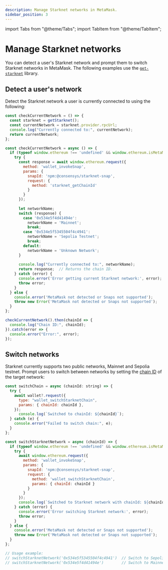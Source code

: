 ```yaml
---
description: Manage Starknet networks in MetaMask.
sidebar_position: 3
---
```


import Tabs from "@theme/Tabs";
import TabItem from "@theme/TabItem";

# Manage Starknet networks

You can detect a user's Starknet network and prompt them to switch Starknet networks in MetaMask.
The following examples use the [`get-starknet`](https://github.com/starknet-io/get-starknet) library.

## Detect a user's network

Detect the Starknet network a user is currently connected to using the following:

<Tabs>
  <TabItem value="get-starknet" default>

  ```javascript
  const checkCurrentNetwork = () => {
    const starknet = getStarknet();
    const currentNetwork = starknet.provider.rpcUrl;
    console.log("Currently connected to:", currentNetwork);
    return currentNetwork;
  };
  ```
  
  </TabItem>
  <TabItem value="wallet_invokeSnap">

  ```javascript
  const checkCurrentNetwork = async () => {
    if (typeof window.ethereum !== 'undefined' && window.ethereum.isMetaMask) {
      try {
        const response = await window.ethereum.request({
          method: 'wallet_invokeSnap',
          params: {
            snapId: 'npm:@consensys/starknet-snap',
            request: {
              method: 'starknet_getChainId'
            }
          }
        });
        
        let networkName;
        switch (response) {
          case '0x534e5f4d41494e':
            networkName = 'Mainnet';
            break;
          case '0x534e5f5345504f4c4941':
            networkName = 'Sepolia Testnet';
            break;
          default:
            networkName = 'Unknown Network';
        }
        
        console.log("Currently connected to:", networkName);
        return response;  // Returns the chain ID.
      } catch (error) {
        console.error('Error getting current Starknet network:', error);
        throw error;
      }
    } else {
      console.error('MetaMask not detected or Snaps not supported');
      throw new Error('MetaMask not detected or Snaps not supported');
    }
  };

  checkCurrentNetwork().then(chainId => {
    console.log("Chain ID:", chainId);
  }).catch(error => {
    console.error("Error:", error);
  });
  ```

  </TabItem> 
</Tabs>
  
## Switch networks

Starknet currently supports two public networks, Mainnet and Sepolia testnet.
Prompt users to switch between networks by setting the
[chain ID](../../../reference/non-evm-apis/starknet-snap-api.md#supported-networks) of the target network:

<Tabs>
  <TabItem value="get-starknet" default>

  ```javascript
  const switchChain = async (chainId: string) => {
    try {
      await wallet?.request({
        type: "wallet_switchStarknetChain",
        params: { chainId: chainId },
      });
        console.log(`Switched to chainId: ${chainId}`);
    } catch (e) {
      console.error("Failed to switch chain:", e);
    }
  };
  ```

  </TabItem>
  <TabItem value="wallet_invokeSnap">

  ```javascript
  const switchStarknetNetwork = async (chainId) => {
    if (typeof window.ethereum !== 'undefined' && window.ethereum.isMetaMask) {
      try {
        await window.ethereum.request({
          method: 'wallet_invokeSnap',
          params: {
            snapId: 'npm:@consensys/starknet-snap',
            request: {
              method: 'wallet_switchStarknetChain',
              params: { chainId: chainId }
            }
          }
        });
        console.log(`Switched to Starknet network with chainId: ${chainId}`);
      } catch (error) {
        console.error('Error switching Starknet network:', error);
        throw error;
      }
    } else {
      console.error('MetaMask not detected or Snaps not supported');
      throw new Error('MetaMask not detected or Snaps not supported');
    }
  };

  // Usage example:
  // switchStarknetNetwork('0x534e5f5345504f4c4941')  // Switch to Sepolia testnet
  // switchStarknetNetwork('0x534e5f4d41494e')        // Switch to Mainnet
  ```

  </TabItem> 
</Tabs>